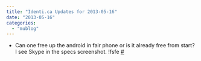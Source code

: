 ```yaml
---
title: "Identi.ca Updates for 2013-05-16"
date: "2013-05-16"
categories: 
  - "mublog"
---
```


- Can one free up the android in fair phone or is it already free from start? I see Skype in the specs screenshot. !fsfe [#](http://identi.ca/notice/100981243)
